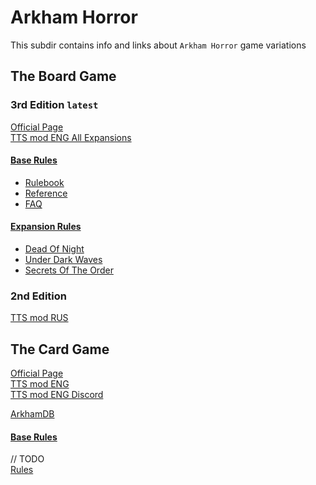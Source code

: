 # Arkham Horror
This subdir contains info and links about `Arkham Horror` game variations

## The Board Game

### 3rd Edition `latest`
[Official Page](https://www.fantasyflightgames.com/en/products/arkham-horror-third-edition/)  
[TTS mod ENG All Expansions](https://steamcommunity.com/sharedfiles/filedetails/?id=2553682590)

#### [Base Rules](3rd_edition)
- [Rulebook](3rd_edition/base_rulebook.pdf)  
- [Reference](3rd_edition/base_reference.pdf)
- [FAQ](3rd_edition/faq_9-18-20.pdf)

#### [Expansion Rules](3rd_edition/expansions/)
- [Dead Of Night](3rd_edition/expansions//exp0_DeadOfNight_rulebook.pdf)
- [Under Dark Waves](3rd_edition/expansions//exp1_UnderDarkWaves_rulebook.pdf)
- [Secrets Of The Order](3rd_edition/expansions//exp3_SecretsOfTheOrder_rulebook.pdf)

### 2nd Edition
[TTS mod RUS](https://steamcommunity.com/sharedfiles/filedetails/?id=2099658755)  

## The Card Game
[Official Page](https://www.fantasyflightgames.com/en/products/arkham-horror-third-edition/)  
[TTS mod ENG](the_card_game/SCE_3.0.0.zip)  
[TTS mod ENG Discord](https://discord.gg/N8wFSUqYhM)   

[ArkhamDB](https://arkhamdb.com/)  

#### [Base Rules](the_card_game/rules/)
// TODO  
[Rules](the_card_game/rules/)